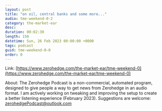 ```yaml
---
layout: post
title: "on oil, central banks and some more..."
audio: tme-weekend-0-2
category: the-market-ear
desc: 
duration: 00:02:30
length: 150
datetime: Sun, 26 Feb 2023 00:00:00 +0000
tags: podcast
guid: tme-weekend-0-0
order: 0
---
```



Link: [https://www.zerohedge.com/the-market-ear/tme-weekend-0](https://www.zerohedge.com/the-market-ear/tme-weekend-0)

About: The Zerohedge Podcast is a non-commercial, automated program, designed to give people a way to get news from Zerohedge in an audio format.  I am actively working on tweaking and improving the setup to create a better listening experience (February 2023).  Suggestions are welcome: [zerohedgePodcast@outlook.com](mailto:zerohedgePodcast@outlook.com)